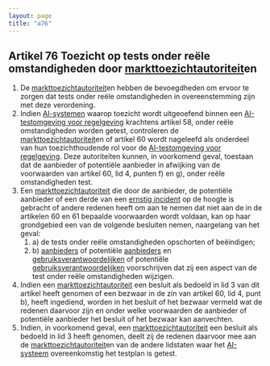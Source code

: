 ```yaml
---
layout: page
title: "a76"
---
```


## Artikel 76 Toezicht op tests onder reële omstandigheden door [markttoezichtautoriteit](a3.md#^mta)en

1. De [markttoezichtautoriteit](a3.md#^mta)en hebben de bevoegdheden om ervoor te zorgen dat tests onder reële omstandigheden in overeenstemming zijn met deze verordening.
2. Indien [AI-systemen](a3.md#^ai-systeem) waarop toezicht wordt uitgeoefend binnen een [AI-testomgeving voor regelgeving](a3.md#^sandbox) krachtens artikel 58, onder reële omstandigheden worden getest, controleren de [markttoezichtautoriteit](a3.md#^mta)en of artikel 60 wordt nageleefd als onderdeel van hun toezichthoudende rol voor de [AI-testomgeving voor regelgeving](a3.md#^sandbox). Deze autoriteiten kunnen, in voorkomend geval, toestaan dat de aanbieder of potentiële aanbieder in afwijking van de voorwaarden van artikel 60, lid 4, punten f) en g), onder reële omstandigheden test.
3. Een [markttoezichtautoriteit](a3.md#^mta) die door de aanbieder, de potentiële aanbieder of een derde van een [ernstig incident](a3.md#^eins) op de hoogte is gebracht of andere redenen heeft om aan te nemen dat niet aan de in de artikelen 60 en 61 bepaalde voorwaarden wordt voldaan, kan op haar grondgebied een van de volgende besluiten nemen, naargelang van het geval:
	1. a) de tests onder reële omstandigheden opschorten of beëindigen;
	2. b) [aanbieders](a3.md#^aanbieder) of potentiële [aanbieders](a3.md#^aanbieder) en [gebruiksverantwoordelijken](a3.md#^gebruiksverantwoordelijke) of potentiële [gebruiksverantwoordelijken](a3.md#^gebruiksverantwoordelijke) voorschrijven dat zij een aspect van de test onder reële omstandigheden wijzigen.
4. Indien een [markttoezichtautoriteit](a3.md#^mta) een besluit als bedoeld in lid 3 van dit artikel heeft genomen of een bezwaar in de zin van artikel 60, lid 4, punt b), heeft ingediend, worden in het besluit of het bezwaar vermeld wat de redenen daarvoor zijn en onder welke voorwaarden de aanbieder of potentiële aanbieder het besluit of het bezwaar kan aanvechten.
5. Indien, in voorkomend geval, een [markttoezichtautoriteit](a3.md#^mta) een besluit als bedoeld in lid 3 heeft genomen, deelt zij de redenen daarvoor mee aan de [markttoezichtautoriteit](a3.md#^mta)en van de andere lidstaten waar het [AI-systeem](a3.md#^ai-systeem) overeenkomstig het testplan is getest.